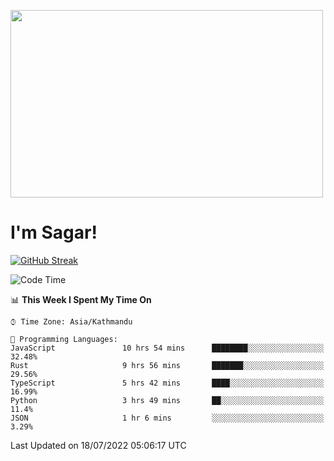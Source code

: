 
<img src="https://media.giphy.com/media/3ornk57KwDXf81rjWM/giphy.gif" width="500" height="300" frameBorder="0" class="giphy-embed" allowFullScreen></img>

#   I'm Sagar!
[![GitHub Streak](https://github-readme-streak-stats.herokuapp.com/?user=sgr2848)](https://git.io/streak-stats)
<!--START_SECTION:waka-->
![Code Time](http://img.shields.io/badge/Code%20Time-0%20secs-blue)

📊 **This Week I Spent My Time On** 

```text
⌚︎ Time Zone: Asia/Kathmandu

💬 Programming Languages: 
JavaScript               10 hrs 54 mins      ████████░░░░░░░░░░░░░░░░░   32.48% 
Rust                     9 hrs 56 mins       ███████░░░░░░░░░░░░░░░░░░   29.56% 
TypeScript               5 hrs 42 mins       ████░░░░░░░░░░░░░░░░░░░░░   16.99% 
Python                   3 hrs 49 mins       ██░░░░░░░░░░░░░░░░░░░░░░░   11.4% 
JSON                     1 hr 6 mins         ░░░░░░░░░░░░░░░░░░░░░░░░░   3.29%

```


 Last Updated on 18/07/2022 05:06:17 UTC
<!--END_SECTION:waka-->
